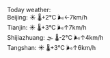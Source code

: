 Today weather:  
Beijing: ☀️   🌡️+2°C 🌬️←7km/h  
Tianjin: ☀️   🌡️+3°C 🌬️↑7km/h  
Shijiazhuang: 🌫  🌡️-2°C 🌬️↑4km/h  
Tangshan: ☀️   🌡️+3°C 🌬️↑6km/h  

